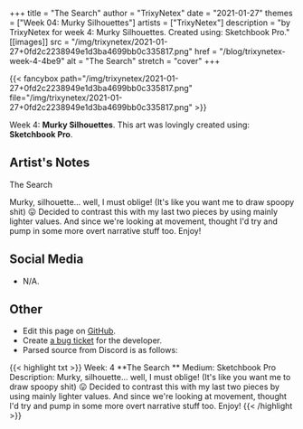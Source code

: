 +++
title =       "The Search"
author =      "TrixyNetex"
date =        "2021-01-27"
themes =      ["Week 04: Murky Silhouettes"]
artists =     ["TrixyNetex"]
description = "by TrixyNetex for week 4: Murky Silhouettes. Created using: Sketchbook Pro."
[[images]]
              src = "/img/trixynetex/2021-01-27+0fd2c2238949e1d3ba4699bb0c335817.png"
              href = "/blog/trixynetex-week-4-4be9"
              alt = "The Search"
              stretch = "cover"
+++


{{< fancybox path="/img/trixynetex/2021-01-27+0fd2c2238949e1d3ba4699bb0c335817.png" file="/img/trixynetex/2021-01-27+0fd2c2238949e1d3ba4699bb0c335817.png" >}}


Week 4: **Murky Silhouettes**. This art was lovingly created using: **Sketchbook Pro**.

## Artist's Notes

The Search 

Murky, silhouette... well, I must oblige! (It's like you want me to draw spoopy shit) 😛
Decided to contrast this with my last two pieces by using mainly lighter values. And since we're looking at movement, thought I'd try and pump in some more overt narrative stuff too.
Enjoy!

## Social Media

- N/A.

## Other

- Edit this page on [GitHub](https://github.com/teaminkling/web-refresh/edit/main/blog/content/blog/trixynetex-week-4-4be9.md).
- Create [a bug ticket](https://github.com/teaminkling/web-refresh/issues/new?assignees=&labels=bug&template=problem-report.md&title=) for the developer.
- Parsed source from Discord is as follows:

{{< highlight txt >}}
Week: 4
**The Search **
Medium: Sketchbook Pro
Description: Murky, silhouette... well, I must oblige! (It's like you want me to draw spoopy shit) 😛
Decided to contrast this with my last two pieces by using mainly lighter values. And since we're looking at movement, thought I'd try and pump in some more overt narrative stuff too.
Enjoy!
{{< /highlight >}}
